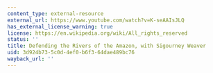 ```yaml
---
content_type: external-resource
external_url: https://www.youtube.com/watch?v=K-seAAIsJLQ
has_external_license_warning: true
license: https://en.wikipedia.org/wiki/All_rights_reserved
status: ''
title: Defending the Rivers of the Amazon, with Sigourney Weaver
uid: 3d924b73-5c0d-4ef0-b6f3-64dae489bc76
wayback_url: ''
---
```

